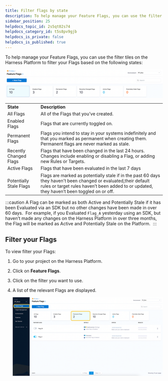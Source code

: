 ```yaml
---
title: Filter flags by state
description: To help manage your Feature Flags, you can use the filter tiles on the Harness Platform to filter your Flags based on the following states --  Figure 1 --  The Flag overview dashboard State Description All…
sidebar_position: 25
helpdocs_topic_id: 2s5qt02s74
helpdocs_category_id: t5s8pv9gjb
helpdocs_is_private: false
helpdocs_is_published: true
---
```


To help manage your Feature Flags, you can use the filter tiles on the Harness Platform to filter your Flags based on the following states: 

![A screenshot of the Feature Flag states dashboard. ](./static/9-filtering-flags-by-state-00.png)



|  |  |
| --- | --- |
| **State** | **Description** |
| All Flags | All of the Flags that you’ve created. |
| Enabled Flags | Flags that are currently toggled on.  |
| Permanent Flags | Flags you intend to stay in your systems indefinitely and that you marked as permanent when creating them. Permanent flags are never marked as stale. |
| Recently Changed Flags | Flags that have been changed in the last 24 hours. Changes include enabling or disabling a Flag, or adding new Rules or Targets. |
| Active Flags | Flags that have been evaluated in the last 7 days |
| Potentially Stale Flags | Flags are marked as potentially stale if in the past 60 days they haven't been changed or evaluated,their default rules or target rules haven’t been added to or updated, they haven’t been toggled on or off.|

:::caution
 A Flag can be marked as both Active and Potentially Stale if it has been Evaluated via an SDK but no other changes have been made in over 60 days.  For example, if you Evaluated `Flag_A` yesterday using an SDK, but haven’t made any changes on the Harness Platform in over three months, the Flag will be marked as Active and Potentially Stale on the Platform. 
:::

## Filter your Flags

To view filter your Flags:

1. Go to your project on the Harness Platform.
2. Click on **Feature Flags**.
3. Click on the filter you want to use.
4. A list of the relevant Flags are displayed.

    ![A screenshot of the Permanent Flags tile selected to filter for permanent flags.](./static/9-filtering-flags-by-state-01.png)

 

